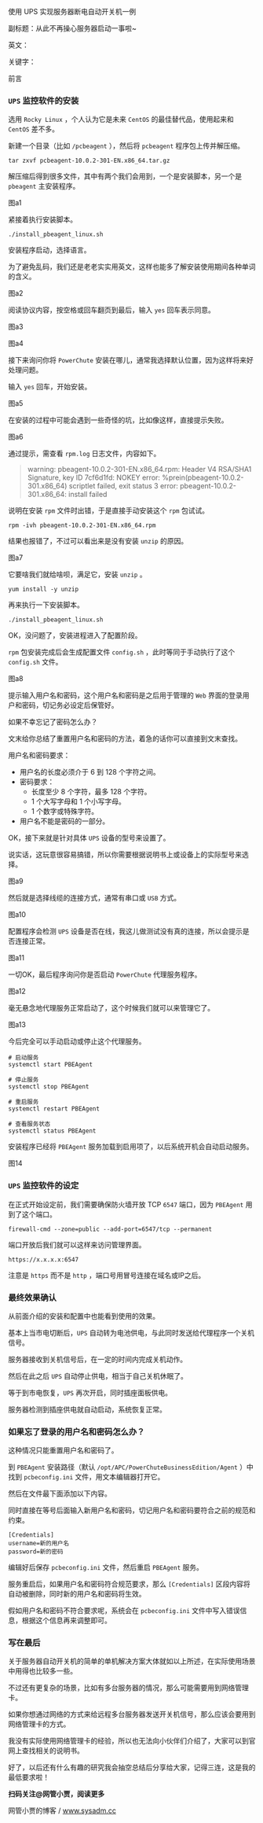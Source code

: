 使用 UPS 实现服务器断电自动开关机一例

副标题：从此不再操心服务器启动一事啦~

英文：

关键字：





前言



### `UPS` 监控软件的安装

选用 `Rocky Linux` ，个人认为它是未来 `CentOS` 的最佳替代品，使用起来和 `CentOS` 差不多。



新建一个目录（比如 `/pcbeagent` ），然后将 `pcbeagent` 程序包上传并解压缩。

```shell
tar zxvf pcbeagent-10.0.2-301-EN.x86_64.tar.gz
```



解压缩后得到很多文件，其中有两个我们会用到，一个是安装脚本，另一个是 `pbeagent` 主安装程序。

图a1



紧接着执行安装脚本。

```shell
./install_pbeagent_linux.sh
```



安装程序启动，选择语言。

为了避免乱码，我们还是老老实实用英文，这样也能多了解安装使用期间各种单词的含义。

图a2



阅读协议内容，按空格或回车翻页到最后，输入 `yes` 回车表示同意。

图a3

图a4



接下来询问你将 `PowerChute` 安装在哪儿，通常我选择默认位置，因为这样将来好处理问题。

输入 `yes` 回车，开始安装。

图a5



在安装的过程中可能会遇到一些奇怪的坑，比如像这样，直接提示失败。

图a6



通过提示，需查看 `rpm.log` 日志文件，内容如下。

> warning: pbeagent-10.0.2-301-EN.x86_64.rpm: Header V4 RSA/SHA1 Signature, key ID 7cf6d1fd: NOKEY
> error: %prein(pbeagent-10.0.2-301.x86_64) scriptlet failed, exit status 3
> error: pbeagent-10.0.2-301.x86_64: install failed



说明在安装 `rpm` 文件时出错，于是直接手动安装这个 `rpm` 包试试。

```
rpm -ivh pbeagent-10.0.2-301-EN.x86_64.rpm
```

结果也报错了，不过可以看出来是没有安装 `unzip` 的原因。

图a7



它要啥我们就给啥呗，满足它，安装 `unzip` 。

```
yum install -y unzip
```



再来执行一下安装脚本。

```
./install_pbeagent_linux.sh
```

OK，没问题了，安装进程进入了配置阶段。

`rpm` 包安装完成后会生成配置文件 `config.sh` ，此时等同于手动执行了这个 `config.sh` 文件。

图a8



提示输入用户名和密码，这个用户名和密码是之后用于管理的 `Web` 界面的登录用户和密码，切记务必设定后保管好。

如果不幸忘记了密码怎么办？

文末给你总结了重置用户名和密码的方法，着急的话你可以直接到文末查找。



用户名和密码要求：

* 用户名的长度必须介于 6 到 128 个字符之间。
* 密码要求：
  * 长度至少 8 个字符，最多 128 个字符。
  * 1 个大写字母和 1 个小写字母。
  * 1 个数字或特殊字符。
* 用户名不能是密码的一部分。



OK，接下来就是针对具体 `UPS` 设备的型号来设置了。

说实话，这玩意很容易搞错，所以你需要根据说明书上或设备上的实际型号来选择。

图a9



然后就是选择线缆的连接方式，通常有串口或 `USB` 方式。

图a10



配置程序会检测 `UPS` 设备是否在线，我这儿做测试没有真的连接，所以会提示是否连接正常。

图a11



一切OK，最后程序询问你是否启动 `PowerChute` 代理服务程序。

图a12



毫无悬念地代理服务正常启动了，这个时候我们就可以来管理它了。

图a13



今后完全可以手动启动或停止这个代理服务。

```
# 启动服务
systemctl start PBEAgent

# 停止服务
systemctl stop PBEAgent

# 重启服务
systemctl restart PBEAgent

# 查看服务状态
systemctl status PBEAgent
```



安装程序已经将 `PBEAgent` 服务加载到启用项了，以后系统开机会自动启动服务。

图14





### `UPS` 监控软件的设定

在正式开始设定前，我们需要确保防火墙开放 TCP `6547` 端口，因为 `PBEAgent` 用到了这个端口。

```
firewall-cmd --zone=public --add-port=6547/tcp --permanent
```





端口开放后我们就可以这样来访问管理界面。

```
https://x.x.x.x:6547
```

注意是 `https` 而不是 `http` ，端口号用冒号连接在域名或IP之后。









### 最终效果确认

从前面介绍的安装和配置中也能看到使用的效果。

基本上当市电切断后，`UPS`  自动转为电池供电，与此同时发送给代理程序一个关机信号。

服务器接收到关机信号后，在一定的时间内完成关机动作。

然后在此之后 `UPS` 自动停止供电，相当于自己关机休眠了。



等于到市电恢复，`UPS` 再次开启，同时插座面板供电。

服务器检测到插座供电就自动启动，系统恢复正常。





### 如果忘了登录的用户名和密码怎么办？

这种情况只能重置用户名和密码了。

到 `PBEAgent` 安装路径（默认 `/opt/APC/PowerChuteBusinessEdition/Agent` ）中找到 `pcbeconfig.ini` 文件，用文本编辑器打开它。

然后在文件最下面添加以下内容。

同时直接在等号后面输入新用户名和密码，切记用户名和密码要符合之前的规范和约束。

```
[Credentials]
username=新的用户名
password=新的密码
```



编辑好后保存 `pcbeconfig.ini` 文件，然后重启 `PBEAgent` 服务。

服务重启后，如果用户名和密码符合规范要求，那么 `[Credentials]` 区段内容将自动被删除，同时新的用户名和密码将生效。

假如用户名和密码不符合要求呢，系统会在 `pcbeconfig.ini` 文件中写入错误信息，根据这个信息再来调整即可。



### 写在最后

关于服务器自动开关机的简单的单机解决方案大体就如以上所述，在实际使用场景中用得也比较多一些。

不过还有更复杂的场景，比如有多台服务器的情况，那么可能需要用到网络管理卡。

如果你想通过网络的方式来给远程多台服务器发送开关机信号，那么应该会要用到网络管理卡的方式。

我没有实际使用网络管理卡的经验，所以也无法向小伙伴们介绍了，大家可以到官网上查找相关的说明书。

好了，以后还有什么有趣的研究我会抽空总结后分享给大家，记得三连，这是我的最低要求啦！



**扫码关注@网管小贾，阅读更多**

网管小贾的博客 / www.sysadm.cc
